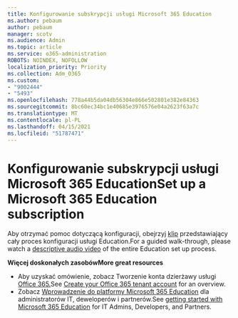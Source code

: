 ```yaml
---
title: Konfigurowanie subskrypcji usługi Microsoft 365 Education
ms.author: pebaum
author: pebaum
manager: scotv
ms.audience: Admin
ms.topic: article
ms.service: o365-administration
ROBOTS: NOINDEX, NOFOLLOW
localization_priority: Priority
ms.collection: Adm_O365
ms.custom:
- "9002444"
- "5493"
ms.openlocfilehash: 778a44b5da04db56304e866e502801e382e84363
ms.sourcegitcommit: 8bc60ec34bc1e40685e3976576e04a2623f63a7c
ms.translationtype: MT
ms.contentlocale: pl-PL
ms.lasthandoff: 04/15/2021
ms.locfileid: "51787471"
---
```

# <a name="set-up-a-microsoft-365-education-subscription"></a><span data-ttu-id="efb86-102">Konfigurowanie subskrypcji usługi Microsoft 365 Education</span><span class="sxs-lookup"><span data-stu-id="efb86-102">Set up a Microsoft 365 Education subscription</span></span>

<span data-ttu-id="efb86-103">Aby otrzymać pomoc dotyczącą konfiguracji, obejrzyj [klip](https://aka.ms/M365EduSetup) przedstawiający cały proces konfiguracji usługi Education.</span><span class="sxs-lookup"><span data-stu-id="efb86-103">For a guided walk-through, please watch a [descriptive audio video](https://aka.ms/M365EduSetup) of the entire Education set up process.</span></span>

<span data-ttu-id="efb86-104">**Więcej doskonałych zasobów**</span><span class="sxs-lookup"><span data-stu-id="efb86-104">**More great resources**</span></span>

- <span data-ttu-id="efb86-105">Aby uzyskać omówienie, zobacz Tworzenie konta dzierżawy usługi [Office 365.](https://docs.microsoft.com/microsoft-365/education/deploy/create-your-office-365-tenant)</span><span class="sxs-lookup"><span data-stu-id="efb86-105">See [Create your Office 365 tenant account](https://docs.microsoft.com/microsoft-365/education/deploy/create-your-office-365-tenant) for an overview.</span></span>
- <span data-ttu-id="efb86-106">Zobacz [Wprowadzenie do platformy Microsoft 365 Education](https://docs.microsoft.com/education/) dla administratorów IT, deweloperów i partnerów.</span><span class="sxs-lookup"><span data-stu-id="efb86-106">See [getting started with Microsoft 365 Education](https://docs.microsoft.com/education/) for IT Admins, Developers, and Partners.</span></span>